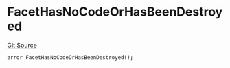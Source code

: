 # FacetHasNoCodeOrHasBeenDestroyed
[Git Source](https://github.com/thrackle-io/tron/blob/eb8a3e1cf83581100fd90ef911919e537c2c55cb/src/protocol/economic/ruleProcessor/RuleProcessorDiamond.sol)


```solidity
error FacetHasNoCodeOrHasBeenDestroyed();
```

